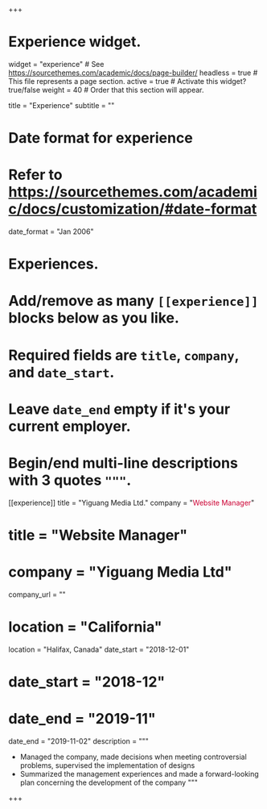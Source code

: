 +++
# Experience widget.
widget = "experience"  # See https://sourcethemes.com/academic/docs/page-builder/
headless = true  # This file represents a page section.
active = true  # Activate this widget? true/false
weight = 40  # Order that this section will appear.

title = "Experience"
subtitle = ""

# Date format for experience
#   Refer to https://sourcethemes.com/academic/docs/customization/#date-format
date_format = "Jan 2006"

# Experiences.
#   Add/remove as many `[[experience]]` blocks below as you like.
#   Required fields are `title`, `company`, and `date_start`.
#   Leave `date_end` empty if it's your current employer.
#   Begin/end multi-line descriptions with 3 quotes `"""`.

[[experience]]
    title = "Yiguang Media Ltd."
    company = "<font color = '#CC0033'>Website Manager</font>"
   # title = "Website Manager"
   # company = "Yiguang Media Ltd"
   company_url = ""
   # location = "California"
   location = "Halifax, Canada"
   date_start = "2018-12-01"
   # date_start = "2018-12"
   # date_end = "2019-11"
   date_end = "2019-11-02"
   description = """
   

   * Managed the company, made decisions when meeting controversial problems, supervised the implementation of designs
   * Summarized the management experiences and made a forward-looking plan concerning the development of the company
   """
 
   



+++
